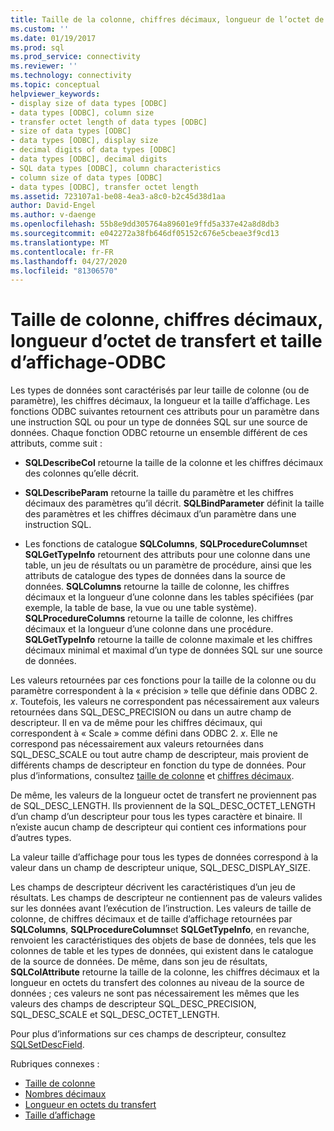 ```yaml
---
title: Taille de la colonne, chiffres décimaux, longueur de l’octet de transfert, taille d’affichage | Microsoft Docs
ms.custom: ''
ms.date: 01/19/2017
ms.prod: sql
ms.prod_service: connectivity
ms.reviewer: ''
ms.technology: connectivity
ms.topic: conceptual
helpviewer_keywords:
- display size of data types [ODBC]
- data types [ODBC], column size
- transfer octet length of data types [ODBC]
- size of data types [ODBC]
- data types [ODBC], display size
- decimal digits of data types [ODBC]
- data types [ODBC], decimal digits
- SQL data types [ODBC], column characteristics
- column size of data types [ODBC]
- data types [ODBC], transfer octet length
ms.assetid: 723107a1-be08-4ea3-a8c0-b2c45d38d1aa
author: David-Engel
ms.author: v-daenge
ms.openlocfilehash: 55b8e9dd305764a89601e9ffd5a337e42a8d8db3
ms.sourcegitcommit: e042272a38fb646df05152c676e5cbeae3f9cd13
ms.translationtype: MT
ms.contentlocale: fr-FR
ms.lasthandoff: 04/27/2020
ms.locfileid: "81306570"
---
```

# <a name="column-size-decimal-digits-transfer-octet-length-and-display-size---odbc"></a>Taille de colonne, chiffres décimaux, longueur d’octet de transfert et taille d’affichage-ODBC
Les types de données sont caractérisés par leur taille de colonne (ou de paramètre), les chiffres décimaux, la longueur et la taille d’affichage. Les fonctions ODBC suivantes retournent ces attributs pour un paramètre dans une instruction SQL ou pour un type de données SQL sur une source de données. Chaque fonction ODBC retourne un ensemble différent de ces attributs, comme suit :  
  
-   **SQLDescribeCol** retourne la taille de la colonne et les chiffres décimaux des colonnes qu’elle décrit.  
  
-   **SQLDescribeParam** retourne la taille du paramètre et les chiffres décimaux des paramètres qu’il décrit. **SQLBindParameter** définit la taille des paramètres et les chiffres décimaux d’un paramètre dans une instruction SQL.  
  
-   Les fonctions de catalogue **SQLColumns**, **SQLProcedureColumns**et **SQLGetTypeInfo** retournent des attributs pour une colonne dans une table, un jeu de résultats ou un paramètre de procédure, ainsi que les attributs de catalogue des types de données dans la source de données. **SQLColumns** retourne la taille de colonne, les chiffres décimaux et la longueur d’une colonne dans les tables spécifiées (par exemple, la table de base, la vue ou une table système). **SQLProcedureColumns** retourne la taille de colonne, les chiffres décimaux et la longueur d’une colonne dans une procédure. **SQLGetTypeInfo** retourne la taille de colonne maximale et les chiffres décimaux minimal et maximal d’un type de données SQL sur une source de données.  
  
 Les valeurs retournées par ces fonctions pour la taille de la colonne ou du paramètre correspondent à la « précision » telle que définie dans ODBC 2. *x*. Toutefois, les valeurs ne correspondent pas nécessairement aux valeurs retournées dans SQL_DESC_PRECISION ou dans un autre champ de descripteur. Il en va de même pour les chiffres décimaux, qui correspondent à « Scale » comme défini dans ODBC 2. *x*. Elle ne correspond pas nécessairement aux valeurs retournées dans SQL_DESC_SCALE ou tout autre champ de descripteur, mais provient de différents champs de descripteur en fonction du type de données. Pour plus d’informations, consultez [taille de colonne](../../../odbc/reference/appendixes/column-size.md) et [chiffres décimaux](../../../odbc/reference/appendixes/decimal-digits.md).  
  
 De même, les valeurs de la longueur octet de transfert ne proviennent pas de SQL_DESC_LENGTH. Ils proviennent de la SQL_DESC_OCTET_LENGTH d’un champ d’un descripteur pour tous les types caractère et binaire. Il n’existe aucun champ de descripteur qui contient ces informations pour d’autres types.  
  
 La valeur taille d’affichage pour tous les types de données correspond à la valeur dans un champ de descripteur unique, SQL_DESC_DISPLAY_SIZE.  
  
 Les champs de descripteur décrivent les caractéristiques d’un jeu de résultats. Les champs de descripteur ne contiennent pas de valeurs valides sur les données avant l’exécution de l’instruction. Les valeurs de taille de colonne, de chiffres décimaux et de taille d’affichage retournées par **SQLColumns**, **SQLProcedureColumns**et **SQLGetTypeInfo**, en revanche, renvoient les caractéristiques des objets de base de données, tels que les colonnes de table et les types de données, qui existent dans le catalogue de la source de données. De même, dans son jeu de résultats, **SQLColAttribute** retourne la taille de la colonne, les chiffres décimaux et la longueur en octets du transfert des colonnes au niveau de la source de données ; ces valeurs ne sont pas nécessairement les mêmes que les valeurs des champs de descripteur SQL_DESC_PRECISION, SQL_DESC_SCALE et SQL_DESC_OCTET_LENGTH.  
  
 Pour plus d’informations sur ces champs de descripteur, consultez [SQLSetDescField](../../../odbc/reference/syntax/sqlsetdescfield-function.md).  
  
 Rubriques connexes :  
  
-   [Taille de colonne](../../../odbc/reference/appendixes/column-size.md)  
-   [Nombres décimaux](../../../odbc/reference/appendixes/decimal-digits.md)  
-   [Longueur en octets du transfert](../../../odbc/reference/appendixes/transfer-octet-length.md)  
-   [Taille d’affichage](../../../odbc/reference/appendixes/display-size.md)
